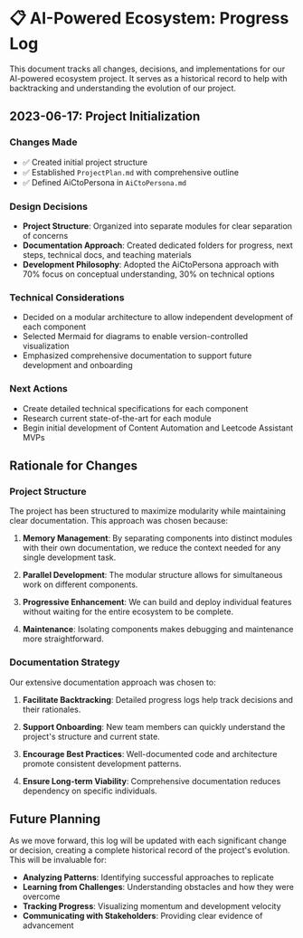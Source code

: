 # 📋 AI-Powered Ecosystem: Progress Log

This document tracks all changes, decisions, and implementations for our AI-powered ecosystem project. It serves as a historical record to help with backtracking and understanding the evolution of our project.

## 2023-06-17: Project Initialization

### Changes Made
- ✅ Created initial project structure
- ✅ Established `ProjectPlan.md` with comprehensive outline
- ✅ Defined AiCtoPersona in `AiCtoPersona.md`

### Design Decisions
- **Project Structure**: Organized into separate modules for clear separation of concerns
- **Documentation Approach**: Created dedicated folders for progress, next steps, technical docs, and teaching materials
- **Development Philosophy**: Adopted the AiCtoPersona approach with 70% focus on conceptual understanding, 30% on technical options

### Technical Considerations
- Decided on a modular architecture to allow independent development of each component
- Selected Mermaid for diagrams to enable version-controlled visualization
- Emphasized comprehensive documentation to support future development and onboarding

### Next Actions
- Create detailed technical specifications for each component
- Research current state-of-the-art for each module
- Begin initial development of Content Automation and Leetcode Assistant MVPs

## Rationale for Changes

### Project Structure
The project has been structured to maximize modularity while maintaining clear documentation. This approach was chosen because:

1. **Memory Management**: By separating components into distinct modules with their own documentation, we reduce the context needed for any single development task.

2. **Parallel Development**: The modular structure allows for simultaneous work on different components.

3. **Progressive Enhancement**: We can build and deploy individual features without waiting for the entire ecosystem to be complete.

4. **Maintenance**: Isolating components makes debugging and maintenance more straightforward.

### Documentation Strategy
Our extensive documentation approach was chosen to:

1. **Facilitate Backtracking**: Detailed progress logs help track decisions and their rationales.

2. **Support Onboarding**: New team members can quickly understand the project's structure and current state.

3. **Encourage Best Practices**: Well-documented code and architecture promote consistent development patterns.

4. **Ensure Long-term Viability**: Comprehensive documentation reduces dependency on specific individuals.

## Future Planning

As we move forward, this log will be updated with each significant change or decision, creating a complete historical record of the project's evolution. This will be invaluable for:

- **Analyzing Patterns**: Identifying successful approaches to replicate
- **Learning from Challenges**: Understanding obstacles and how they were overcome
- **Tracking Progress**: Visualizing momentum and development velocity
- **Communicating with Stakeholders**: Providing clear evidence of advancement 